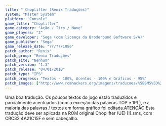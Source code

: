 ```yaml
---
title: " Choplifter (Renix Traduções)"
system: "Master System"
platform: "Console"
game_title: "Choplifter"
game_category: "Ação / Tiro / Nave"
game_players: "2"
game_developer: "Sega (com licença da Broderbund Software S/A)"
game_publisher: "Sega"
game_release_date: "??/??/1986"
patch_author: "Renix"
patch_group: "Renix Traduções"
patch_site: "Nenhum"
patch_version: "1.3"
patch_release: "04/01/2010"
patch_type: "IPS"
patch_progress: "Textos - 100%, Acentos - 100% e Gráficos - 95%"
patch_images: ["http://www.romhackers.org/imagens/traducoes/%5BSMS%5D%20Choplifter%20-%20Renix%20Tradu%C3%A7%C3%B5es%20-%201.png","http://www.romhackers.org/imagens/traducoes/%5BSMS%5D%20Choplifter%20-%20Renix%20Tradu%C3%A7%C3%B5es%20-%202.png","http://www.romhackers.org/imagens/traducoes/%5BSMS%5D%20Choplifter%20-%20Renix%20Tradu%C3%A7%C3%B5es%20-%203.png"]
---
```

Uma boa tradução. Os poucos textos do jogo estão traduzidos e parcialmente acentuados (com a exceção das palavras TOP e 1PL), e a maioria das palavras / textos em forma gráfico foi editada.ATENÇÃO:Esta tradução deve ser aplicada na ROM original Choplifter (UE) [!].sms, com CRC32 4A21C15F e sem cabeçalho.